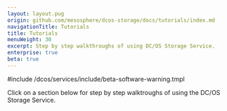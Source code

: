 ```yaml
---
layout: layout.pug
origin: github.com/mesosphere/dcos-storage/docs/tutorials/index.md
navigationTitle: Tutorials
title: Tutorials
menuWeight: 30
excerpt: Step by step walkthroughs of using DC/OS Storage Service.
enterprise: true
beta: true
---
```

#include /dcos/services/include/beta-software-warning.tmpl

Click on a section below for step by step walktroughs of using the DC/OS Storage Service.
